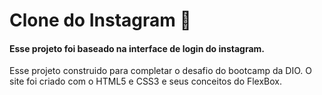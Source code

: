 # Clone do Instagram :iphone:

#### Esse projeto foi baseado na interface de login do instagram.

Esse projeto construido para completar o desafio do bootcamp da DIO. O site foi criado com o HTML5 e CSS3 e seus conceitos do FlexBox.
